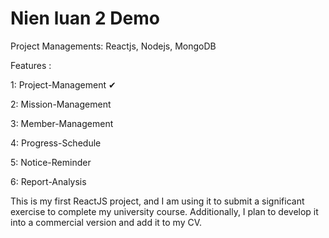 # Nien luan 2 Demo
Project Managements: Reactjs, Nodejs, MongoDB

Features : 

1: Project-Management ✔

2: Mission-Management 

3: Member-Management 

4: Progress-Schedule 

5: Notice-Reminder 

6: Report-Analysis

This is my first ReactJS project, and I am using it to submit a significant exercise to complete my university course. Additionally, I plan to develop it into a commercial version and add it to my CV.
